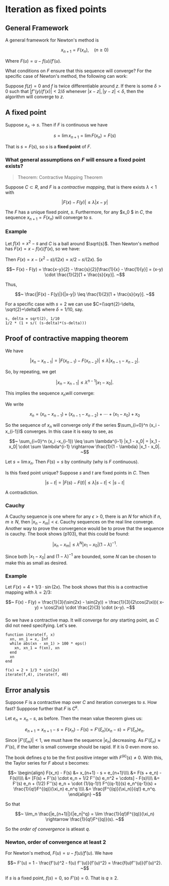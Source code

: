 # Iteration as fixed points

## General Framework

A general framework for Newton's method is

$$~
x_{n+1} = F(x_n), \quad (n\geq 0)
~$$

Where $F(u) = u - f(u)/f'(u)$.

What conditions on $F$ ensure that this sequence will converge? For the specific case of Newton's method, the following can work:

Suppose $f(z) = 0$ and $f$ is twice differentiable around $z$. 
If there is some $\delta > 0$ such that $|f''(y)/f'(x)| < 2/\delta$ whenever $|x-z|, |y-z| < \delta$, then the algorithm will converge to $z$.

## A fixed point

Suppose $x_n \rightarrow s$. Then if $F$ is continuous we have

$$~
s = \lim x_{n+1} = \lim F(x_n) = F(s)
~$$

That is $s = F(s)$, so $s$ is a **fixed point** of $F$.

### What general assumptions on $F$ will ensure a fixed point exists?

> Theorem: Contractive Mapping Theorem

Suppose $C \subset R$, and $F$ is a *contractive mapping*, that is there exists $\lambda < 1$ with

$$~
| F(x) - F(y) | \leq \lambda |x - y|
~$$

The $F$ has a unique fixed point, $s$. Furthermore, for any $x_0 $ in $C$, the sequence $x_{n+1} = F(x_n)$ will converge to $s$.

### Example

Let $f(x) = x^2 - s$ and $C$ is a ball around $\sqrt{s}$. Then Newton's method has $F(x) = x - f(x)/f'(x)$, so we have:

Then $F(x) = x - (x^2 - s)/(2x) = x/2 - s/(2x)$. So

$$~
F(x) - F(y) = \frac{x-y}{2} - \frac{s}{2}[\frac{1}{x} - \frac{1}{y}] = (x-y) \cdot \frac{1}{2}[1 + \frac{s}{xy}].
~$$

Thus,

$$~
\frac{|F(x) - F(y)|}{|x-y|} \leq \frac{1}{2}[1 + \frac{s}{xy}].
~$$

For a specific case with $s=2$ we can use $C=(\sqrt{2}-\delta, \sqrt{2}+\delta)$ where $\delta = 1/10$, say.

```
s, delta = sqrt(2), 1/10
1/2 * (1 + s/( (s-delta)*(s-delta)))
```

## Proof of contractive mapping theorem

We have

$$~
|x_n - x_{n-1}| = |F(x_{n-1}) - F(x_{n-2})| \leq \lambda |x_{n-1} - x_{n-2}|.
~$$

So, by repeating, we get

$$~
|x_n - x_{n-1}| \leq \lambda^{n-1} |x_1 - x_0|.
~$$

This implies the sequence $x_n$will converge:

We write

$$~
x_n = (x_n - x_{n-1}) + (x_{n-1} - x_{n-2}) + \cdots + (x_1 - x_0) + x_0
~$$

So the sequence of $x_n$ will converge only if the series $\sum_{i=0}^n (x_i -x_{i-1})$ converges. In this case it is easy to see, as

$$~
\sum_{i=0}^n (x_i -x_{i-1}) \leq \sum \lambda^{i-1} |x_1 - x_0| = |x_1 - x_0| \cdot \sum \lambda^{i-1}  \rightarrow \frac{1}{1 - \lambda} |x_1 - x_0|.
~$$

Let $s = \lim x_n$. Then $F(s) = s$ by continuity (why is $F$ continuous).

Is this fixed point unique? Suppose $s$ and $t$ are fixed points in $C$. Then

$$~
|s - t|  = |F(s) - F(t)| \leq \lambda |s-t| < |s -t|
~$$

A contradiction.

### Cauchy

A Cauchy sequence is one where for any $\epsilon > 0$, there is an $N$ for which if $n,m \geq N$, then $|x_n - x_m| < \epsilon$. Cauchy sequences on the real line converge. Another way to prove the convergence would be to prove that the sequence is cauchy. The book shows (p103), that this could be found:

$$~
|x_n - x_m| \leq \lambda^N |x_1 - x_0| (1 - \lambda)^{-1}.
~$$

Since both $|x_1 - x_0|$ and $(1 - \lambda)^{-1}$ are bounded, some $N$ can be chosen to make this as small as desired.

### Example

Let $F(x) = 4 + 1/3 \cdot \sin(2x)$. The book shows that this is a contractive mapping with $\lambda=2/3$:

$$~
F(x) - F(y) = \frac{1}{3}(\sin(2x) - \sin(2y)) = \frac{1}{3}(2\cos(2\xi))( x- y) = \cos(2\xi) \cdot \frac{2}{3} \cdot (x-y).
~$$

### 

So we have a contractive map. It will converge for *any* starting point, as $C$ did not need specifying. Let's see.

```
function iterate(f, x)
  xn, xn_1 = x, Inf
  while abs(xn - xn_1) > 100 * eps()
    xn, xn_1 = f(xn), xn
  end
  xn
end
```

```
f(x) = 2 + 1/3 * sin(2x)
iterate(f,4), iterate(f, 40)
```

## Error analysis

Suppose $F$ is a contractive map over $C$ and iteration converges to $s$. How fast? Supppose further that $F$ is $C^k$.

Let $e_n = x_n - s$, as before. Then the mean value theorem gives us:

$$~
e_{n+1} = x_{n+1} - s = F(x_n) - F(s) = F'(\xi_n) (x_n - s) = F'(\xi_n) e_n.
~$$

Since $|F'(\xi_m)| < 1$, we must have the sequence $|e_n|$ decreasing. As $F'(\xi_n) \approx F'(s)$, if the latter is small converge should be rapid. If it is $0$ even more so.

The book defines $q$ to be the first positive integer with $F^{(k)}(s) \neq 0$. With this, the Taylor series for $F$ about $s$ becomes:

$$~
\begin{align}
F(x_n) - F(s) &= x_{n+1} - s = e_{n+1}\\\\
&= F(s + e_n) - F(s)\\\\
&= [F(s) + F'(s) \cdot e_n + 1/2 F''(s) e_n^2 + \cdots] - F(s)\\\\
&= F'(s) e_n + (1/2) F''(s) e_n + \cdot (1/(q-1)!) F^{(q-1)}(s) e_n^{q-1}(s) + \frac{1}{q!}F^{(q)}(\xi_n) e_n^q \\\\
&= \frac{F^{(q)}(\xi_n)}{q!} e_n^q.
\end{align}
~$$

So that

$$~
\lim_n \frac{|e_{n+1}|}{|e_n|^q} = \lim \frac{1}{q!}F^{(q)}(\xi_n) \rightarrow \frac{1}{q!}F^{(q)}(s).
~$$

So the *order of convergence* is atleast $q$.

### Newton, order of convergence at least $2$

For Newton's method, $F(u) = u - f(u)/f'(u)$. We have

$$~
F'(u) = 1 - \frac{f'(u)^2 - f(u) f''(u)}{f'(u)^2} = \frac{f(u)f''(u)}{f'(u)^2}.
~$$

If $s$ is a fixed point, $f(s) = 0$, so $F'(s)=0$. That is $q \geq 2$.
